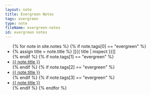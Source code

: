 ```yaml
---
layout: note
title: Evergreen Notes
tags: evergreen
type: note
fileName: evergreen-notes
id: evergreen notes
---
```


<ul>
    {% for note in site.notes %}
    {% if note.tags[0] == "evergreen" %}
    <li>
	    {% assign title = note.title %}
        [[{{ title | inspect }}]]
    </li>
   {% endif %}
   {% if note.tags[1] == "evergreen" %}
    <li>
        <a href="{{ note.url }}">{{ note.title }}</a>
    </li>
   {% endif %}
   {% if note.tags[2] == "evergreen" %}
    <li>
        <a href="{{ note.url }}">{{ note.title }}</a>
    </li>
    {% endif %}
    {% if note.tags[3] == "evergreen" %}
    <li>
        <a href="{{ note.url }}">{{ note.title }}</a>
    </li>
   {% endif %}
    {% endfor %}
</ul>



